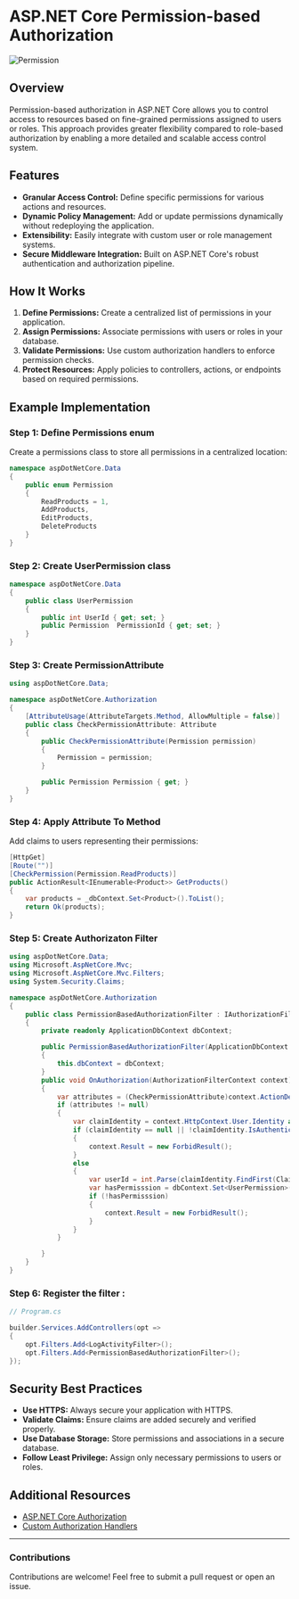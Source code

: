 # ASP.NET Core Permission-based Authorization

![Permission](https://www.tenfold-security.com/wp-content/uploads/NTFS-vs-Share-Permissions-Example-2.png)

## Overview  
Permission-based authorization in ASP.NET Core allows you to control access to resources based on fine-grained permissions assigned to users or roles. This approach provides greater flexibility compared to role-based authorization by enabling a more detailed and scalable access control system.

## Features  
- **Granular Access Control:** Define specific permissions for various actions and resources.
- **Dynamic Policy Management:** Add or update permissions dynamically without redeploying the application.
- **Extensibility:** Easily integrate with custom user or role management systems.
- **Secure Middleware Integration:** Built on ASP.NET Core's robust authentication and authorization pipeline.

## How It Works  
1. **Define Permissions:** Create a centralized list of permissions in your application.
2. **Assign Permissions:** Associate permissions with users or roles in your database.
3. **Validate Permissions:** Use custom authorization handlers to enforce permission checks.
4. **Protect Resources:** Apply policies to controllers, actions, or endpoints based on required permissions.

## Example Implementation  

### Step 1: Define Permissions  enum
Create a permissions class to store all permissions in a centralized location:
```csharp
namespace aspDotNetCore.Data
{
    public enum Permission
    {
        ReadProducts = 1,
        AddProducts,
        EditProducts,
        DeleteProducts
    }
}

```

### Step 2: Create UserPermission class  
```csharp
namespace aspDotNetCore.Data
{
    public class UserPermission
    {
        public int UserId { get; set; }
        public Permission  PermissionId { get; set; }
    }
}
```

### Step 3: Create PermissionAttribute  

```csharp
using aspDotNetCore.Data;

namespace aspDotNetCore.Authorization
{
    [AttributeUsage(AttributeTargets.Method, AllowMultiple = false)]
    public class CheckPermissionAttribute: Attribute
    {
        public CheckPermissionAttribute(Permission permission)
        {
            Permission = permission;
        }

        public Permission Permission { get; }
    }
}

```

### Step 4: Apply Attribute To Method  
Add claims to users representing their permissions:
```csharp
[HttpGet]
[Route("")]
[CheckPermission(Permission.ReadProducts)]
public ActionResult<IEnumerable<Product>> GetProducts()
{
    var products = _dbContext.Set<Product>().ToList();
    return Ok(products);
}
```

### Step 5: Create Authorizaton Filter 

```csharp
using aspDotNetCore.Data;
using Microsoft.AspNetCore.Mvc;
using Microsoft.AspNetCore.Mvc.Filters;
using System.Security.Claims;

namespace aspDotNetCore.Authorization
{
    public class PermissionBasedAuthorizationFilter : IAuthorizationFilter
    {
        private readonly ApplicationDbContext dbContext;

        public PermissionBasedAuthorizationFilter(ApplicationDbContext dbContext)
        {
            this.dbContext = dbContext;
        }
        public void OnAuthorization(AuthorizationFilterContext context)
        {
            var attributes = (CheckPermissionAttribute)context.ActionDescriptor.EndpointMetadata.FirstOrDefault(x => x is CheckPermissionAttribute);
            if (attributes != null)
            {
                var claimIdentity = context.HttpContext.User.Identity as ClaimsIdentity;
                if (claimIdentity == null || !claimIdentity.IsAuthenticated)
                {
                    context.Result = new ForbidResult();
                }
                else
                {
                    var userId = int.Parse(claimIdentity.FindFirst(ClaimTypes.NameIdentifier).Value);
                    var hasPermisssion = dbContext.Set<UserPermission>().Any(x => x.UserId == userId && x.PermissionId == attributes.Permission);
                    if (!hasPermisssion)
                    {
                        context.Result = new ForbidResult();
                    }
                }
            }

        }
    }
}
```

### Step 6: Register the filter :
```csharp
// Program.cs

builder.Services.AddControllers(opt =>
{
    opt.Filters.Add<LogActivityFilter>();
    opt.Filters.Add<PermissionBasedAuthorizationFilter>();
});
```

## Security Best Practices  
- **Use HTTPS:** Always secure your application with HTTPS.
- **Validate Claims:** Ensure claims are added securely and verified properly.
- **Use Database Storage:** Store permissions and associations in a secure database.
- **Follow Least Privilege:** Assign only necessary permissions to users or roles.

## Additional Resources  
- [ASP.NET Core Authorization](https://learn.microsoft.com/en-us/aspnet/core/security/authorization/)
- [Custom Authorization Handlers](https://learn.microsoft.com/en-us/aspnet/core/security/authorization/policies#custom-authorization-handlers)

---
### Contributions  
Contributions are welcome! Feel free to submit a pull request or open an issue.
